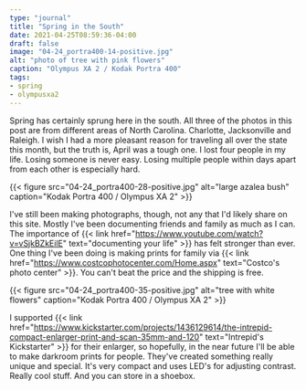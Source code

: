 ```yaml
---
type: "journal"
title: "Spring in the South"
date: 2021-04-25T08:59:36-04:00
draft: false
image: "04-24_portra400-14-positive.jpg"
alt: "photo of tree with pink flowers"
caption: "Olympus XA 2 / Kodak Portra 400"
tags:
- spring
- olympusxa2
---
```


Spring has certainly sprung here in the south. All three of the photos in this post are from different areas of North Carolina. Charlotte, Jacksonville and Raleigh. I wish I had a more pleasant reason for traveling all over the state this month, but the truth is, April was a tough one. I lost four people in my life. Losing someone is never easy. Losing multiple people within days apart from each other is especially hard. 

{{< figure src="04-24_portra400-28-positive.jpg" alt="large azalea bush" caption="Kodak Portra 400 / Olympus XA 2" >}}

I've still been making photographs, though, not any that I'd likely share on this site. Mostly I've been documenting friends and family as much as I can. The importance of {{< link href="https://www.youtube.com/watch?v=vSjkBZkEilE" text="documenting your life" >}} has felt stronger than ever. One thing I've been doing is making prints for family via {{< link href="https://www.costcophotocenter.com/Home.aspx" text="Costco's photo center" >}}. You can't beat the price and the shipping is free.

{{< figure src="04-24_portra400-35-positive.jpg" alt="tree with white flowers" caption="Kodak Portra 400 / Olympus XA 2" >}}

I supported {{< link href="https://www.kickstarter.com/projects/1436129614/the-intrepid-compact-enlarger-print-and-scan-35mm-and-120" text="Intrepid's Kickstarter" >}} for their enlarger, so hopefully, in the near future I'll be able to make darkroom prints for people. They've created something really unique and special. It's very compact and uses LED's for adjusting contrast. Really cool stuff. And you can store in a shoebox. 


